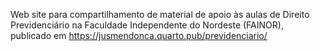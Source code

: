 Web site para compartilhamento de material de apoio às aulas de Direito Previdenciário na Faculdade Independente do Nordeste (FAINOR), publicado em https://jusmendonca.quarto.pub/previdenciario/
